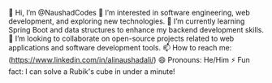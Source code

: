👋 Hi, I’m @NaushadCodes
👀 I’m interested in software engineering, web development, and exploring new technologies.
🌱 I’m currently learning Spring Boot and data structures to enhance my backend development skills.
💞️ I’m looking to collaborate on open-source projects related to web applications and software development tools.
📫 How to reach me:(https://www.linkedin.com/in/alinaushadali/)
😄 Pronouns: He/Him
⚡ Fun fact: I can solve a Rubik's cube in under a minute!
<!---
NaushadCodes/NaushadCodes is a ✨ special ✨ repository because its `README.md` (this file) appears on your GitHub profile.
You can click the Preview link to take a look at your changes.
--->
